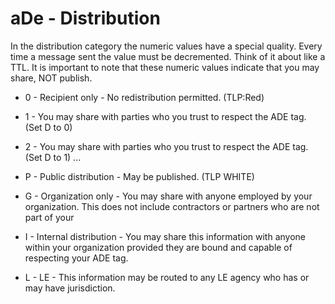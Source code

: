# aDe - Distribution

In the distribution category the numeric values have a special quality. Every time a message sent the value must be decremented. Think of it about like a TTL. It is important to note that these numeric values indicate that you may share, NOT publish. 

* 0 - Recipient only - No redistribution permitted. (TLP:Red)
* 1 - You may share with parties who you trust to respect the ADE tag. (Set D to 0)
* 2 - You may share with parties who you trust to respect the ADE tag. (Set D to 1)
...

* P - Public distribution - May be published. (TLP WHITE)
* G - Organization only - You may share with anyone employed by your organization. This does not include contractors or partners who are not part of your 
* I - Internal distribution - You may share this information with anyone within your organization provided they are bound and capable of respecting your ADE tag.
* L - LE - This information may be routed to any LE agency who has or may have jurisdiction. 
